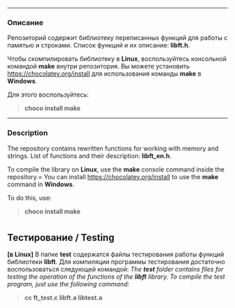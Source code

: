 ***
### Описание
Репозиторий содержит библиотеку переписанных функций для работы с памятью и строками.
Список функций и их описание: **libft.h**.

Чтобы скомпилировать библиотеку в **Linux**, воспользуйтесь консольной командой **make** внутри репозитория.
Вы можете установить https://chocolatey.org/install для использования команды **make** в **Windows**.

Для этого воспользуйтесь:
> **choco install make**

---

### Description
The repository contains rewritten functions for working with memory and strings.
List of functions and their description: **libft_en.h**.

To compile the library on **Linux**, use the **make** console command inside the repository.=
You can install https://chocolatey.org/install to use the **make** command in **Windows**.

To do this, use:
> **choco install make**

#

## Тестирование / Testing
**[в Linux]**
В папке **test** содержатся файлы тестирования работы функций библиотеки **libft**.
Для компиляции программы тестирования достаточно воспользоваться следующей командой:
*The **test** folder contains files for testing the operation of the functions of the **libft** library.
To compile the test program, just use the following command:*
> **сс ft_test.c libft.a libtest.a**
